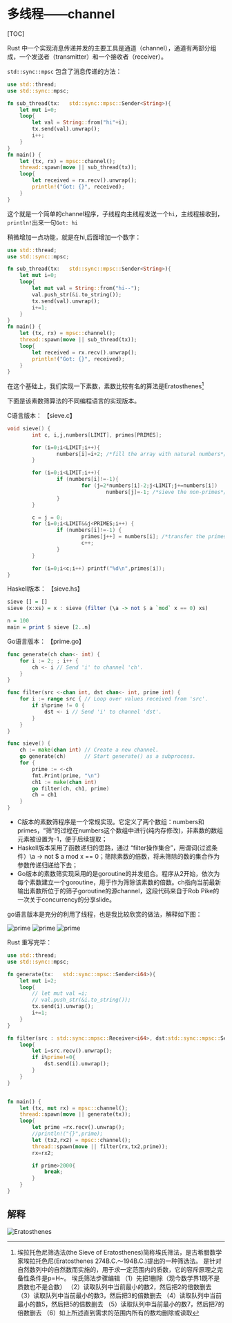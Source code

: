 # 多线程——channel
[TOC]

Rust 中一个实现消息传递并发的主要工具是通道（channel），通道有两部分组成，一个发送者（transmitter）和一个接收者（receiver）。

`std::sync::mpsc` 包含了消息传递的方法：

```rust
use std::thread;
use std::sync::mpsc;

fn sub_thread(tx:   std::sync::mpsc::Sender<String>){
    let mut i=0;
    loop{
        let val = String::from("hi"+i);
        tx.send(val).unwrap();
        i++;
    }
}
fn main() {
    let (tx, rx) = mpsc::channel();
    thread::spawn(move || sub_thread(tx));
    loop{
        let received = rx.recv().unwrap();
        println!("Got: {}", received);
    }
}
```

这个就是一个简单的channel程序，子线程向主线程发送一个`hi`，主线程接收到，`println!`出来一句`Got: hi`

稍微增加一点功能，就是在hi,后面增加一个数字：
```rust
use std::thread;
use std::sync::mpsc;

fn sub_thread(tx:   std::sync::mpsc::Sender<String>){
    let mut i=0;
    loop{
        let mut val = String::from("hi--");
        val.push_str(&i.to_string());
        tx.send(val).unwrap();
        i+=1;
    }
}
fn main() {
    let (tx, rx) = mpsc::channel();
    thread::spawn(move || sub_thread(tx));
    loop{
        let received = rx.recv().unwrap();
        println!("Got: {}", received);
    }
}
```

在这个基础上，我们实现一下素数，素数比较有名的算法是Eratosthenes[^1]

下面是该素数筛算法的不同编程语言的实现版本。

C语言版本： 【sieve.c】

```c
void sieve() {
        int c, i,j,numbers[LIMIT], primes[PRIMES];

        for (i=0;i<LIMIT;i++){
                numbers[i]=i+2; /*fill the array with natural numbers*/
        }

        for (i=0;i<LIMIT;i++){
                if (numbers[i]!=-1){
                        for (j=2*numbers[i]-2;j<LIMIT;j+=numbers[i])
                                numbers[j]=-1; /*sieve the non-primes*/
                }
        }

        c = j = 0;
        for (i=0;i<LIMIT&&j<PRIMES;i++) {
                if (numbers[i]!=-1) {
                        primes[j++] = numbers[i]; /*transfer the primes to their own array*/
                        c++;
                }
        }

        for (i=0;i<c;i++) printf("%d\n",primes[i]);
}
```
Haskell版本： 【sieve.hs】

```Haskell
sieve [] = []
sieve (x:xs) = x : sieve (filter (\a -> not $ a `mod` x == 0) xs)

n = 100
main = print $ sieve [2..n]
```

Go语言版本： 【prime.go】

```go
func generate(ch chan<- int) {
    for i := 2; ; i++ {
        ch <- i // Send 'i' to channel 'ch'.
    }
}

func filter(src <-chan int, dst chan<- int, prime int) {
    for i := range src { // Loop over values received from 'src'.
        if i%prime != 0 {
            dst <- i // Send 'i' to channel 'dst'.
        }
    }
}

func sieve() {
    ch := make(chan int) // Create a new channel.
    go generate(ch)      // Start generate() as a subprocess.
    for {
        prime := <-ch
        fmt.Print(prime, "\n")
        ch1 := make(chan int)
        go filter(ch, ch1, prime)
        ch = ch1
    }
}
```

- C版本的素数筛程序是一个常规实现。它定义了两个数组：numbers和primes，“筛”的过程在numbers这个数组中进行(纯内存修改)，非素数的数组元素被设置为-1，便于后续提取；
- Haskell版本采用了函数递归的思路，通过 “filter操作集合”，用谓词(过滤条件）\a -> not $ a mod x == 0；筛除素数的倍数，将未筛除的数的集合作为参数传递归递给下去；
- Go版本的素数筛实现采用的是goroutine的并发组合。程序从2开始，依次为每个素数建立一个goroutine，用于作为筛除该素数的倍数。ch指向当前最新输出素数所位于的筛子goroutine的源channel，这段代码来自于Rob Pike的一次关于concurrency的分享slide。


go语言版本是充分的利用了线程，也是我比较欣赏的做法，解释如下图：

![prime](./primesieve.gif)
![prime](./primesieve2.webp)
![prime](./primesieve3.webp)

Rust 重写完毕：
```rust
use std::thread;
use std::sync::mpsc;

fn generate(tx:   std::sync::mpsc::Sender<i64>){
    let mut i=2;
    loop{
        // let mut val =i;
        // val.push_str(&i.to_string());
        tx.send(i).unwrap();
        i+=1;
    }
}

fn filter(src : std::sync::mpsc::Receiver<i64>, dst:std::sync::mpsc::Sender<i64>, prime: i64) {
    loop{
        let i=src.recv().unwrap();
        if i%prime!=0{
            dst.send(i).unwrap();
        }
    }
}


fn main() {
    let (tx, mut rx) = mpsc::channel();
    thread::spawn(move || generate(tx));
    loop{
        let prime =rx.recv().unwrap();
		//println!("{}",prime);
        let (tx2,rx2) = mpsc::channel();
        thread::spawn(move || filter(rx,tx2,prime));
        rx=rx2;

        if prime>2000{
            break;
        }
    }
}
```
## 解释
[^1]:埃拉托色尼筛选法(the Sieve of Eratosthenes)简称埃氏筛法，是古希腊数学家埃拉托色尼(Eratosthenes 274B.C.～194B.C.)提出的一种筛选法。 是针对自然数列中的自然数而实施的，用于求一定范围内的质数，它的容斥原理之完备性条件是p=H~。
    埃氏筛法步骤编辑
    （1）先把1删除（现今数学界1既不是质数也不是合数）
    （2）读取队列中当前最小的数2，然后把2的倍数删去
    （3）读取队列中当前最小的数3，然后把3的倍数删去
    （4）读取队列中当前最小的数5，然后把5的倍数删去
    （5）读取队列中当前最小的数7，然后把7的倍数删去
    （6）如上所述直到需求的范围内所有的数均删除或读取

![Eratosthenes](./Sieve_of_Eratosthenes_animation.gif)
